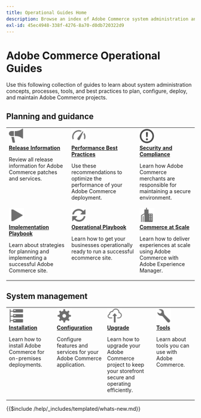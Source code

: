 ```yaml
---
title: Operational Guides Home
description: Browse an index of Adobe Commerce system administration and operational product documentation.
exl-id: 45ec4948-338f-4276-8a70-d0db720322d9
---
```


# Adobe Commerce Operational Guides

Use this following collection of guides to learn about system administration concepts, processes, tools, and best practices to plan, configure, deploy, and maintain Adobe Commerce projects.

## Planning and guidance

<table>
<tr>
  <td valign="top">
    <a href="../release/release-notes/overview.md">
      <img alt="Release Information" src="../assets/icons/promote.svg" width="40"/>
    </a>
    <div>
      <a href="../release/release-notes/overview.md"><strong>Release Information</strong></a>
      <p>Review all release information for Adobe Commerce patches and services.</p>
    </div>
  </td>
  <td valign="top">
    <a href="../performance/overview.md">
       <img alt="Performance" src="../assets/icons/gauge.svg" width="40"/>
    </a>
    <div>
      <a href="../performance/overview.md"><strong>Performance Best Practices</strong></a>
      <p>Use these recommendations to optimize the performance of your Adobe Commerce deployment.</p>
    </div>
  </td>
  <td valign="top">
    <a href="../security-and-compliance/overview.md">
       <img alt="Enterprise" src="../assets/icons/alert-circle.svg" width="40"/>
    </a>
    <div>
      <a href="../security-and-compliance/overview.md"><strong>Security and Compliance</strong></a>
      <p>Learn how Adobe Commerce merchants are responsible for maintaining a secure environment.</p>
    </div>
  </td>
</tr>
<tr>
  <td valign="top">
    <a href="../implementation-playbook/overview.md">
      <img alt="Implementation" src="../assets/icons/play.svg" width="40"/>
    </a>
    <div>
      <a href="../implementation-playbook/overview.md"><strong>Implementation Playbook</strong></a>
      <p>Learn about strategies for planning and implementing a successful Adobe Commerce site.</p>
    </div>
  </td>
  <td valign="top">
    <a href="../operational-playbook/overview.md">
       <img alt="Operations" src="../assets/icons/refresh.svg" width="40"/>
    </a>
    <div>
      <a href="../operational-playbook/overview.md"><strong>Operational Playbook</strong></a>
      <p>Learn how to get your businesses operationally ready to run a successful ecommerce site.</p>
    </div>
  </td>
  <td valign="top">
    <a href="../commerce-at-scale/overview.md">
       <img alt="Enterprise" src="../assets/icons/enterprise.svg" width="40"/>
    </a>
    <div>
      <a href="../commerce-at-scale/overview.md"><strong>Commerce at Scale</strong></a>
      <p>Learn how to deliver experiences at scale using Adobe Commerce with Adobe Experience Manager.</p>
    </div>
  </td>
</tr>
</table>

## System management

<table>
<tr>
  <td valign="top">
    <a href="../installation/overview.md">
      <img alt="Installation (on-premises)" src="../assets/icons/servers.svg" width="40"/>
    </a>
    <div>
      <a href="../installation/overview.md"><strong>Installation</strong></a>
      <p>Learn how to install Adobe Commerce for on-premises deployments.</p>
    </div>
  </td>
  <td valign="top">
    <a href="../configuration/overview.md">
      <img alt="Configuration" src="../assets/icons/settings.svg" width="40"/>
    </a>
    <div>
      <a href="../configuration/overview.md"><strong>Configuration</strong></a>
      <p>Configure features and services for your Adobe Commerce application.</p>
    </div>
  </td>
  <td valign="top">
    <a href="../upgrade/overview.md">
      <img alt="Upgrade" src="../assets/icons/upload-cloud.svg" width="40"/>
    </a>
    <div>
      <a href="../upgrade/overview.md"><strong>Upgrade</strong></a>
      <p>Learn how to upgrade your Adobe Commerce project to keep your storefront secure and operating efficiently.</p>
    </div>
  </td>
  <td valign="top">
    <a href="../tools/overview.md">
       <img alt="Tools" src="../assets/icons/wrench.svg" width="40"/>
    </a>
    <div>
      <a href="../tools/overview.md"><strong>Tools</strong></a>
      <p>Learn about tools you can use with Adobe Commerce.</p>
    </div>
  </td>
</tr>
</table>

{{$include /help/_includes/templated/whats-new.md}}

